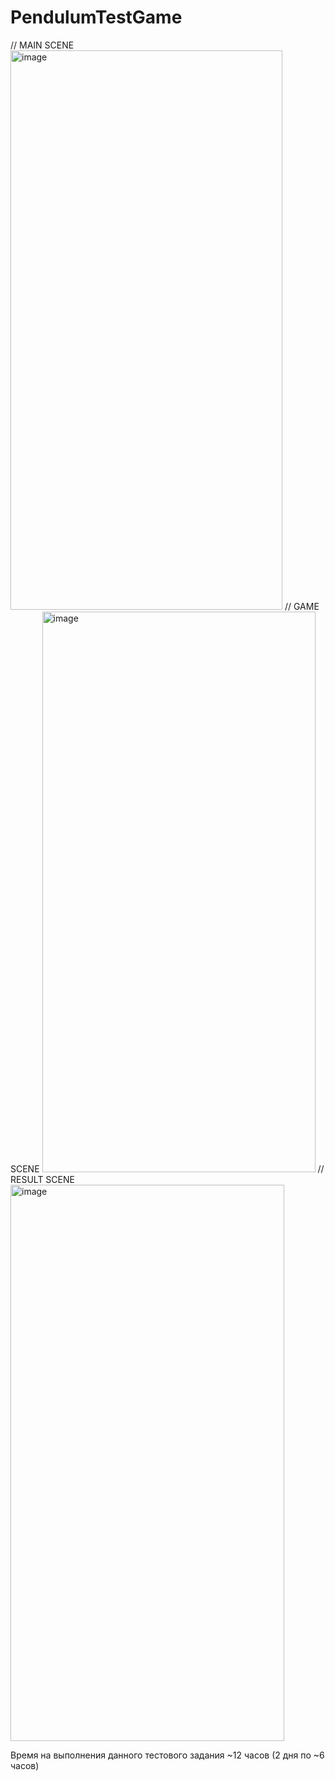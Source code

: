 # PendulumTestGame
// MAIN SCENE
 <img width="435" height="895" alt="image" src="https://github.com/user-attachments/assets/9ba8205c-c23d-4caa-a9a0-846af48b3a0b" />
// GAME SCENE
<img width="437" height="897" alt="image" src="https://github.com/user-attachments/assets/b7cfcab2-7e60-4971-b16f-1c7e0d6d5a17" />
// RESULT SCENE
<img width="438" height="890" alt="image" src="https://github.com/user-attachments/assets/7f6e9161-cbda-4a2d-a167-3b1921a4b424" />


Время на выполнения данного тестового задания ~12 часов (2 дня по ~6 часов)
